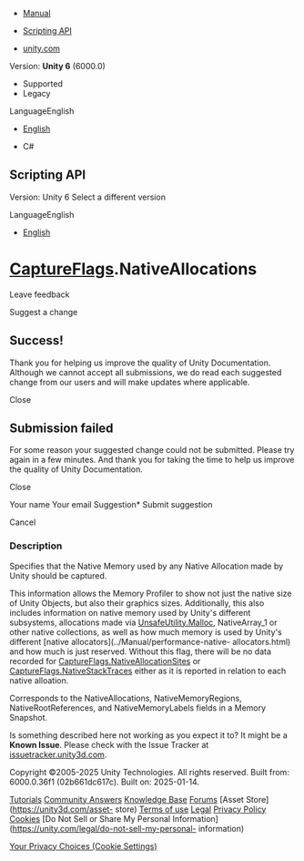 [ ]()

  * [Manual](../Manual/index.html)
  * [Scripting API](../ScriptReference/index.html)

  * [unity.com](https://unity.com/)

Version: **Unity 6** (6000.0)

  * Supported
  * Legacy

LanguageEnglish

  * [English]()

  * C#

[ ](https://docs.unity3d.com)

## Scripting API

Version: Unity 6 Select a different version

LanguageEnglish

  * [English]()

#  [CaptureFlags](Unity.Profiling.Memory.CaptureFlags.html).NativeAllocations

Leave feedback

Suggest a change

## Success!

Thank you for helping us improve the quality of Unity Documentation. Although
we cannot accept all submissions, we do read each suggested change from our
users and will make updates where applicable.

Close

## Submission failed

For some reason your suggested change could not be submitted. Please <a>try
again</a> in a few minutes. And thank you for taking the time to help us
improve the quality of Unity Documentation.

Close

Your name Your email Suggestion* Submit suggestion

Cancel

[ ]()

### Description

Specifies that the Native Memory used by any Native Allocation made by Unity
should be captured.

This information allows the Memory Profiler to show not just the native size
of Unity Objects, but also their graphics sizes. Additionally, this also
includes information on native memory used by Unity's different subsystems,
allocations made via
[UnsafeUtility.Malloc](Unity.Collections.LowLevel.Unsafe.UnsafeUtility.Malloc.html),
NativeArray_1 or other native collections, as well as how much memory is used
by Unity's different [native allocators](../Manual/performance-native-
allocators.html) and how much is just reserved. Without this flag, there will
be no data recorded for
[CaptureFlags.NativeAllocationSites](Unity.Profiling.Memory.CaptureFlags.NativeAllocationSites.html)
or
[CaptureFlags.NativeStackTraces](Unity.Profiling.Memory.CaptureFlags.NativeStackTraces.html)
either as it is reported in relation to each native alloation.  
  
Corresponds to the NativeAllocations, NativeMemoryRegions,
NativeRootReferences, and NativeMemoryLabels fields in a Memory Snapshot.

Is something described here not working as you expect it to? It might be a
**Known Issue**. Please check with the Issue Tracker at
[issuetracker.unity3d.com](https://issuetracker.unity3d.com).

Copyright ©2005-2025 Unity Technologies. All rights reserved. Built from:
6000.0.36f1 (02b661dc617c). Built on: 2025-01-14.

[Tutorials](https://unity3d.com/learn) [Community
Answers](https://answers.unity3d.com) [Knowledge
Base](https://support.unity3d.com/hc/en-us)
[Forums](https://forum.unity3d.com) [Asset Store](https://unity3d.com/asset-
store) [Terms of use](https://docs.unity3d.com/Manual/TermsOfUse.html)
[Legal](https://unity.com/legal) [Privacy
Policy](https://unity.com/legal/privacy-policy)
[Cookies](https://unity.com/legal/cookie-policy) [Do Not Sell or Share My
Personal Information](https://unity.com/legal/do-not-sell-my-personal-
information)

[Your Privacy Choices (Cookie Settings)](javascript:void\(0\);)

